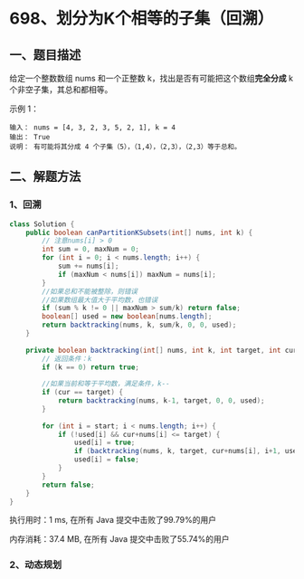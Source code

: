# 698、划分为K个相等的子集（回溯）

## 一、题目描述

给定一个整数数组  nums 和一个正整数 k，找出是否有可能把这个数组**完全分成** k 个非空子集，其总和都相等。

示例 1：

```
输入： nums = [4, 3, 2, 3, 5, 2, 1], k = 4
输出： True
说明： 有可能将其分成 4 个子集（5），（1,4），（2,3），（2,3）等于总和。
```





## 二、解题方法

### 1、回溯

```java
class Solution {
    public boolean canPartitionKSubsets(int[] nums, int k) {
        // 注意nums[i] > 0
        int sum = 0, maxNum = 0;
        for (int i = 0; i < nums.length; i++) {
            sum += nums[i];
            if (maxNum < nums[i]) maxNum = nums[i];
        }
        //如果总和不能被整除，则错误
        //如果数组最大值大于平均数，也错误
        if (sum % k != 0 || maxNum > sum/k) return false;
        boolean[] used = new boolean[nums.length];
        return backtracking(nums, k, sum/k, 0, 0, used);
    }
    
    private boolean backtracking(int[] nums, int k, int target, int cur, int start, boolean[] used) {
        // 返回条件：k
        if (k == 0) return true;
        
        //如果当前和等于平均数，满足条件，k--
        if (cur == target) {        
            return backtracking(nums, k-1, target, 0, 0, used);
        }
        
        for (int i = start; i < nums.length; i++) {
            if (!used[i] && cur+nums[i] <= target) {
                used[i] = true;
                if (backtracking(nums, k, target, cur+nums[i], i+1, used)) return true;
                used[i] = false;
            }
        }
        return false;
    }  
}
```

执行用时：1 ms, 在所有 Java 提交中击败了99.79%的用户

内存消耗：37.4 MB, 在所有 Java 提交中击败了55.74%的用户



### 2、动态规划